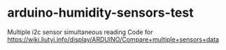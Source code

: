# arduino-humidity-sensors-test
Multiple i2c sensor simultaneous reading
Code for https://wiki.liutyi.info/display/ARDUINO/Compare+multiple+sensors+data
